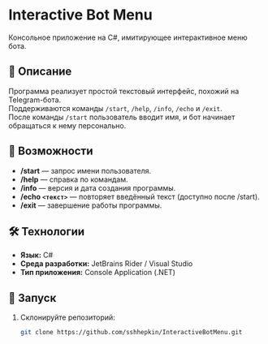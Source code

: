 # Interactive Bot Menu

Консольное приложение на C#, имитирующее интерактивное меню бота.

## 📌 Описание
Программа реализует простой текстовый интерфейс, похожий на Telegram-бота.  
Поддерживаются команды `/start`, `/help`, `/info`, `/echo` и `/exit`.  
После команды `/start` пользователь вводит имя, и бот начинает обращаться к нему персонально.  

## 🚀 Возможности
- **/start** — запрос имени пользователя.
- **/help** — справка по командам.
- **/info** — версия и дата создания программы.
- **/echo `<текст>`** — повторяет введённый текст (доступно после /start).
- **/exit** — завершение работы программы.

## 🛠 Технологии
- **Язык:** C#
- **Среда разработки:** JetBrains Rider / Visual Studio
- **Тип приложения:** Console Application (.NET)

## 📂 Запуск
1. Склонируйте репозиторий:
   ```bash
   git clone https://github.com/sshhepkin/InteractiveBotMenu.git
